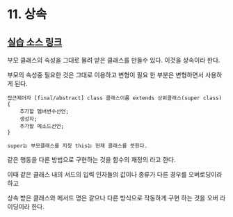 # 11. 상속

## [실습 소스 링크](https://github.com/jinrang2/TJS_BigData/tree/master/src/1_JAVA/ch11_inheritance/src/com/lec)

부모 클래스의 속성을 그대로 물려 받은 클래스를 만들수 있다. 이것을 상속이라 한다.

부모의 속성중 필요한 것은 그대로 이용하고 변형이 필요 한 부분은 변형하면서 사용하게 된다.

```text
접근제어자 [final/abstract] class 클래스이름 extends 상위클래스(super class) {
    추가할 멤버변수선언;
    생성자;
    추가할 메소드선언;
}
```

```text
super는 부모클래스를 지칭 this는 현재 클래스를 뜻한다.
```

같은 행동을 다른 방법으로 구현하는 것을 함수의 재정의 라고 한다.

이때 같은 클래스 내의 서드의 입력 인자들의 값이나 종류가 다른 경우를 오버로딩이라 하고

상속 받은 클래스와 메서드 명은 같으나 다른 방식으로 작동하게 구현 하는 것을 오버 라이딩이라 한다.

